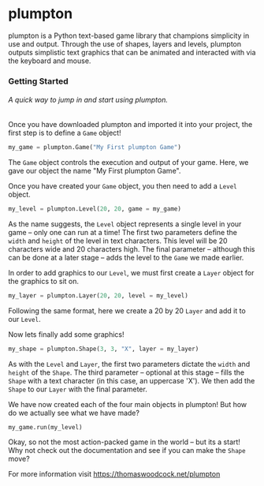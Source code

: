 # plumpton

plumpton is a Python text-based game library that champions simplicity in use and output. Through the use of shapes, layers and levels, plumpton outputs simplistic text graphics that can be animated and interacted with via the keyboard and mouse.

### Getting Started
###### A quick way to jump in and start using plumpton.

Once you have downloaded plumpton and imported it into your project, the first step is to define a `Game` object!</p>
```python
my_game = plumpton.Game("My First plumpton Game")
```
The `Game` object controls the execution and output of your game. Here, we gave our object the name "My First plumpton Game".

Once you have created your <code>Game</code> object, you then need to add a `Level` object.
```python
my_level = plumpton.Level(20, 20, game = my_game)
```
As the name suggests, the `Level` object represents a single level in your game – only one can run at a time!
The first two parameters define the `width` and `height` of the level in text characters. This level will be 20 characters wide and 20 characters high.
The final parameter – although this can be done at a later stage – adds the level to the `Game` we made earlier.

In order to add graphics to our `Level`, we must first create a `Layer` object for the graphics to sit on.
```python
my_layer = plumpton.Layer(20, 20, level = my_level)
```
Following the same format, here we create a 20 by 20 `Layer` and add it to our `Level`.

Now lets finally add some graphics!
```python
my_shape = plumpton.Shape(3, 3, "X", layer = my_layer)
```
As with the `Level` and `Layer`, the first two parameters dictate the `width` and `height` of the `Shape`.
The third parameter – optional at this stage – fills the `Shape` with a text character (in this case, an uppercase 'X'). We then add the `Shape` to our `Layer` with the final parameter.

We have now created each of the four main objects in plumpton! But how do we actually see what we have made?
```python
my_game.run(my_level)
```
Okay, so not the most action-packed game in the world – but its a start! Why not check out the documentation and see if you can make the `Shape` move?

For more information visit https://thomaswoodcock.net/plumpton
